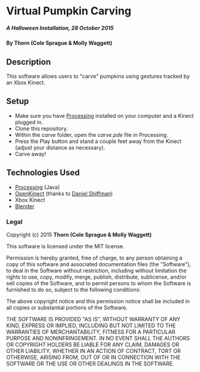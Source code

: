 # Virtual Pumpkin Carving

##### _A Halloween Installation, 28 October 2015_

#### By **Thorn (Cole Sprague & Molly Waggett)**

## Description

This software allows users to "carve" pumpkins using gestures tracked by an Xbox Kinect.

## Setup

* Make sure you have [Processing](https://processing.org/download/) installed on your computer and a Kinect plugged in.
* Clone this repository.
* Within the *carve* folder, open the *carve.pde* file in Processing.
* Press the Play button and stand a couple feet away from the Kinect (adjust your distance as necessary).
* Carve away!

## Technologies Used

* [Processing](https://processing.org/) (Java)
* [OpenKinect](https://github.com/shiffman/OpenKinect-for-Processing) (thanks to [Daniel Shiffman](http://shiffman.net/p5/kinect/))
* Xbox Kinect
* [Blender](https://www.blender.org/)

### Legal

Copyright (c) 2015 **Thorn (Cole Sprague & Molly Waggett)**

This software is licensed under the MIT license.

Permission is hereby granted, free of charge, to any person obtaining a copy
of this software and associated documentation files (the "Software"), to deal
in the Software without restriction, including without limitation the rights
to use, copy, modify, merge, publish, distribute, sublicense, and/or sell
copies of the Software, and to permit persons to whom the Software is
furnished to do so, subject to the following conditions:

The above copyright notice and this permission notice shall be included in
all copies or substantial portions of the Software.

THE SOFTWARE IS PROVIDED "AS IS", WITHOUT WARRANTY OF ANY KIND, EXPRESS OR
IMPLIED, INCLUDING BUT NOT LIMITED TO THE WARRANTIES OF MERCHANTABILITY,
FITNESS FOR A PARTICULAR PURPOSE AND NONINFRINGEMENT. IN NO EVENT SHALL THE
AUTHORS OR COPYRIGHT HOLDERS BE LIABLE FOR ANY CLAIM, DAMAGES OR OTHER
LIABILITY, WHETHER IN AN ACTION OF CONTRACT, TORT OR OTHERWISE, ARISING FROM,
OUT OF OR IN CONNECTION WITH THE SOFTWARE OR THE USE OR OTHER DEALINGS IN
THE SOFTWARE.

